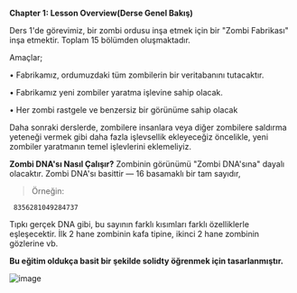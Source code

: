 
**Chapter 1: Lesson Overview(Derse Genel Bakış)**

Ders 1'de görevimiz, bir zombi ordusu inşa etmek için bir "Zombi Fabrikası" inşa etmektir.
Toplam 15 bölümden oluşmaktadır.

Amaçlar;

•	Fabrikamız, ordumuzdaki tüm zombilerin bir veritabanını tutacaktır.

•	Fabrikamız yeni zombiler yaratma işlevine sahip olacak.

•	Her zombi rastgele ve benzersiz bir görünüme sahip olacak

Daha sonraki derslerde, zombilere insanlara veya diğer zombilere saldırma yeteneği vermek gibi daha fazla işlevsellik ekleyeceğiz öncelikle, yeni zombiler yaratmanın temel işlevlerini eklemeliyiz.

**Zombi DNA'sı Nasıl Çalışır?**
Zombinin görünümü "Zombi DNA'sına" dayalı olacaktır. Zombi DNA'sı basittir — 16 basamaklı bir tam sayıdır, 

>Örneğin:

     8356281049284737

Tıpkı gerçek DNA gibi, bu sayının farklı kısımları farklı özelliklerle eşleşecektir. İlk 2 hane zombinin kafa tipine, ikinci 2 hane zombinin gözlerine vb.

__Bu eğitim oldukça basit bir şekilde solidty öğrenmek için tasarlanmıştır.__


 ![image](https://user-images.githubusercontent.com/46134011/163584833-fb82410d-5904-4aa0-a967-1e07efafc033.png)
